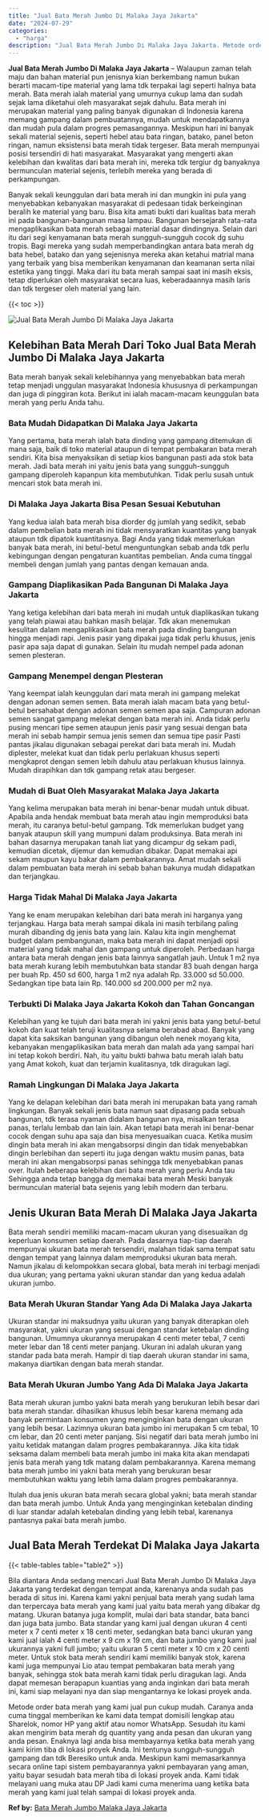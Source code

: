 ```yaml
---
title: "Jual Bata Merah Jumbo Di Malaka Jaya Jakarta"
date: "2024-07-29"
categories: 
  - "harga"
description: "Jual Bata Merah Jumbo Di Malaka Jaya Jakarta. Metode order bata merah yang kami jual pun cukup mudah. Caranya anda cuma tinggal memberikan ke kami data tempa..."
---
```


**Jual Bata Merah Jumbo Di Malaka Jaya Jakarta** – Walaupun zaman telah maju dan bahan material pun jenisnya kian berkembang namun bukan berarti macam-tipe material yang lama tdk terpakai lagi seperti halnya bata merah. Bata merah ialah material yang umurnya cukup lama dan sudah sejak lama diketahui oleh masyarakat sejak dahulu. Bata merah ini merupakan material yang paling banyak digunakan di Indonesia karena memang gampang dalam pembuatannya, mudah untuk mendapatkannya dan mudah pula dalam progres pemasangannya. Meskipun hari ini banyak sekali material sejenis, seperti hebel atau bata ringan, batako, panel beton ringan, namun eksistensi bata merah tidak tergeser. Bata merah mempunyai posisi tersendiri di hati masyarakat. Masyarakat yang mengerti akan kelebihan dan kwalitas dari bata merah ini, mereka tdk tergiur dg banyaknya bermunculan material sejenis, terlebih mereka yang berada di perkampungan.

Banyak sekali keunggulan dari bata merah ini dan mungkin ini pula yang menyebabkan kebanyakan masyarakat di pedesaan tidak berkeinginan beralih ke material yang baru. Bisa kita amati bukti dari kualitas bata merah ini pada bangunan-bangunan masa lampau. Bangunan bersejarah rata-rata mengaplikasikan bata merah sebagai material dasar dindingnya. Selain dari itu dari segi kenyamanan bata merah sungguh-sungguh cocok dg suhu tropis. Bagi mereka yang sudah memperbandingkan antara bata merah dg bata hebel, batako dan yang sejenisnya mereka akan ketahui matrial mana yang terbaik yang bisa memberikan kenyamanan dan keamanan serta nilai estetika yang tinggi. Maka dari itu bata merah sampai saat ini masih eksis, tetap diperlukan oleh masyarakat secara luas, keberadaannya masih laris dan tdk tergeser oleh material yang lain.

{{< toc >}}

![Jual Bata Merah Jumbo Di Malaka Jaya Jakarta](/images/jual-bata-merah-20.png)

## Kelebihan Bata Merah Dari Toko Jual Bata Merah Jumbo Di Malaka Jaya Jakarta

Bata merah banyak sekali kelebihannya yang menyebabkan bata merah tetap menjadi unggulan masyarakat Indonesia khususnya di perkampungan dan juga di pinggiran kota. Berikut ini ialah macam-macam keunggulan bata merah yang perlu Anda tahu.

### Bata Mudah Didapatkan Di Malaka Jaya Jakarta

Yang pertama, bata merah ialah bata dinding yang gampang ditemukan di mana saja, baik di toko material ataupun di tempat pembakaran bata merah sendiri. Kita bisa menyaksikan di setiap kios bangunan pasti ada stok bata merah. Jadi bata merah ini yaitu jenis bata yang sungguh-sungguh gampang diperoleh kapanpun kita membutuhkan. Tidak perlu susah untuk mencari stok bata merah ini.

### Di Malaka Jaya Jakarta Bisa Pesan Sesuai Kebutuhan

Yang kedua ialah bata merah bisa diorder dg jumlah yang sedikit, sebab dalam pembelian bata merah ini tidak mensyaratkan kuantitas yang banyak ataupun tdk dipatok kuantitasnya. Bagi Anda yang tidak memerlukan banyak bata merah, ini betul-betul menguntungkan sebab anda tdk perlu kebingungan dengan pengaturan kuantitas pembelian. Anda cuma tinggal membeli dengan jumlah yang pantas dengan kemauan anda.

### Gampang Diaplikasikan Pada Bangunan Di Malaka Jaya Jakarta

Yang ketiga kelebihan dari bata merah ini mudah untuk diaplikasikan tukang yang telah piawai atau bahkan masih belajar. Tdk akan menemukan kesulitan dalam mengaplikasikan bata merah pada dinding bangunan hingga menjadi rapi. Jenis pasir yang dipakai juga tidak perlu khusus, jenis pasir apa saja dapat di gunakan. Selain itu mudah nempel pada adonan semen plesteran.

### Gampang Menempel dengan Plesteran

Yang keempat ialah keunggulan dari mata merah ini gampang melekat dengan adonan semen semen. Bata merah ialah macam bata yang betul-betul bersahabat dengan adonan semen semen apa saja. Campuran adonan semen sangat gampang melekat dengan bata merah ini. Anda tidak perlu pusing mencari tipe semen ataupun jenis pasir yang sesuai dengan bata merah ini sebab hampir semua jenis semen dan semua tipe pasir Pasti pantas jikalau digunakan sebagai perekat dari bata merah ini. Mudah diplester, melekat kuat dan tidak perlu perlakuan khusus seperti mengkaprot dengan semen lebih dahulu atau perlakuan khusus lainnya. Mudah dirapihkan dan tdk gampang retak atau bergeser.

### Mudah di Buat Oleh Masyarakat Malaka Jaya Jakarta

Yang kelima merupakan bata merah ini benar-benar mudah untuk dibuat. Apabila anda hendak membuat bata merah atau ingin memproduksi bata merah, itu caranya betul-betul gampang. Tdk memerlukan budget yang banyak ataupun skill yang mumpuni dalam produksinya. Bata merah ini bahan dasarnya merupakan tanah liat yang dicampur dg sekam padi, kemudian dicetak, dijemur dan kemudian dibakar. Dapat memakai api sekam maupun kayu bakar dalam pembakarannya. Amat mudah sekali dalam pembuatan bata merah ini sebab bahan bakunya mudah didapatkan dan terjangkau.

### Harga Tidak Mahal Di Malaka Jaya Jakarta

Yang ke enam merupakan kelebihan dari bata merah ini harganya yang terjangkau. Harga bata merah sampai dikala ini masih terbilang paling murah dibanding dg jenis bata yang lain. Kalau kita ingin menghemat budget dalam pembangunan, maka bata merah ini dapat menjadi opsi material yang tidak mahal dan gampang untuk diperoleh. Perbedaan harga antara bata merah dengan jenis bata lainnya sangatlah jauh. Untuk 1 m2 nya bata merah kurang lebih membutuhkan bata standar 83 buah dengan harga per buah Rp. 450 sd 600, harga 1 m2 nya adalah Rp. 33.000 sd 50.000. Sedangkan tipe bata lain Rp. 140.000 sd 200.000 per m2 nya.

### Terbukti Di Malaka Jaya Jakarta Kokoh dan Tahan Goncangan

Kelebihan yang ke tujuh dari bata merah ini yakni jenis bata yang betul-betul kokoh dan kuat telah teruji kualitasnya selama berabad abad. Banyak yang dapat kita saksikan bangunan yang dibangun oleh nenek moyang kita, kebanyakan mengaplikasikan bata merah dan malah ada yang sampai hari ini tetap kokoh berdiri. Nah, itu yaitu bukti bahwa batu merah ialah batu yang Amat kokoh, kuat dan terjamin kualitasnya, tdk diragukan lagi.

### Ramah Lingkungan Di Malaka Jaya Jakarta

Yang ke delapan kelebihan dari bata merah ini merupakan bata yang ramah lingkungan. Banyak sekali jenis bata namun saat dipasang pada sebuah bangunan, tdk terasa nyaman didalam bangunan nya, misalkan terasa panas, terlalu lembab dan lain lain. Akan tetapi bata merah ini benar-benar cocok dengan suhu apa saja dan bisa menyesuaikan cuaca. Ketika musim dingin bata merah ini akan mengabsorpsi dingin dan tidak menyebabkan dingin berlebihan dan seperti itu juga dengan waktu musim panas, bata merah ini akan mengabsorpsi panas sehingga tdk menyebabkan panas over. Itulah beberapa kelebihan dari bata merah yang perlu Anda tau Sehingga anda tetap bangga dg memakai bata merah Meski banyak bermunculan material bata sejenis yang lebih modern dan terbaru.

## Jenis Ukuran Bata Merah Di Malaka Jaya Jakarta

Bata merah sendiri memiliki macam-macam ukuran yang disesuaikan dg keperluan konsumen setiap daerah. Pada dasarnya tiap-tiap daerah mempunyai ukuran bata merah tersendiri, malahan tidak sama tempat satu dengan tempat yang lainnya dalam memproduksi ukuran bata merah. Namun jikalau di kelompokkan secara global, bata merah ini terbagi menjadi dua ukuran; yang pertama yakni ukuran standar dan yang kedua adalah ukuran jumbo.

### Bata Merah Ukuran Standar Yang Ada Di Malaka Jaya Jakarta

Ukuran standar ini maksudnya yaitu ukuran yang banyak diterapkan oleh masyarakat, yakni ukuran yang sesuai dengan standar ketebalan dinding bangunan. Umumnya ukurannya merupakan 4 centi meter tebal, 7 centi meter lebar dan 18 centi meter panjang. Ukuran ini adalah ukuran yang standar pada bata merah. Hampir di tiap daerah ukuran standar ini sama, makanya diartikan dengan bata merah standar.

### Bata Merah Ukuran Jumbo Yang Ada Di Malaka Jaya Jakarta

Bata merah ukuran jumbo yakni bata merah yang berukuran lebih besar dari bata merah standar. dihasilkan khusus lebih besar karena memang ada banyak permintaan konsumen yang menginginkan bata dengan ukuran yang lebih besar. Lazimnya ukuran bata jumbo ini merupakan 5 cm tebal, 10 cm lebar, dan 20 centi meter panjang. Sisi negatif dari bata merah jumbo ini yaitu ketidak matangan dalam progres pembakarannya. Jika kita tidak seksama dalam membeli bata merah jumbo ini maka kita akan mendapati jenis bata merah yang tdk matang dalam pembakarannya. Karena memang bata merah jumbo ini yakni bata merah yang berukuran besar membutuhkan waktu yang lebih lama dalam progres pembakarannya.

Itulah dua jenis ukuran bata merah secara global yakni; bata merah standar dan bata merah jumbo. Untuk Anda yang menginginkan ketebalan dinding di luar standar adalah ketebalan dinding yang lebih tebal, karenanya pantasnya pakai bata merah jumbo.

## Jual Bata Merah Terdekat Di Malaka Jaya Jakarta

{{< table-tables table="table2" >}}

Bila diantara Anda sedang mencari Jual Bata Merah Jumbo Di Malaka Jaya Jakarta yang terdekat dengan tempat anda, karenanya anda sudah pas berada di situs ini. Karena kami yakni penjual bata merah yang sudah lama dan terpercaya bata merah yang kami jual yaitu bata merah yang dibakar dg matang. Ukuran batanya juga komplit, mulai dari bata standar, bata banci dan juga bata jumbo. Bata standar yang kami jual dengan ukuran 4 centi meter x 7 centi meter x 18 centi meter, sedangkan bata banci ukuran yang kami jual ialah 4 centi meter x 9 cm x 19 cm, dan bata jumbo yang kami jual ukurannya yakni full jumbo; yaitu ukuran 5 centi meter x 10 cm x 20 centi meter. Untuk stok bata merah sendiri kami memiliki banyak stok, karena kami juga mempunyai Lio atau tempat pembakaran bata merah yang banyak, sehingga stok bata merah kami tidak perlu diragukan lagi. Anda dapat memesan berapapun kuantias yang anda inginkan dari bata merah ini, kami siap melayani nya dan siap mengantarnya ke lokasi proyek anda.

Metode order bata merah yang kami jual pun cukup mudah. Caranya anda cuma tinggal memberikan ke kami data tempat domisili lengkap atau Sharelok, nomor HP yang aktif atau nomor WhatsApp. Sesudah itu kami akan mengirim bata merah dg quantity yang anda pesan dan ukuran yang anda pesan. Enaknya lagi anda bisa membayarnya ketika bata merah yang kami kirim tiba di lokasi proyek Anda. Ini tentunya sungguh-sungguh gampang dan tdk Beresiko untuk anda. Meskipun kami memasarkannya secara online tapi sistem pembayarannya yakni pembayaran yang aman, yaitu bayar sesudah bata merah tiba di lokasi proyek anda. Kami tidak melayani uang muka atau DP Jadi kami cuma menerima uang ketika bata merah yang kami jual telah sampai di lokasi proyek anda.

**Ref by:** [Bata Merah Jumbo Malaka Jaya Jakarta](https://id.wikipedia.org/wiki/Bata)
